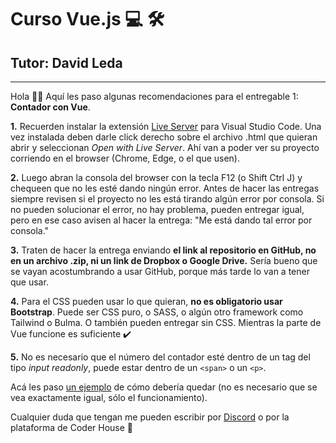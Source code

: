 <base target="_blank">

# Curso Vue.js 💻️ 🛠️
## Tutor: David Leda

---

Hola 🙋‍♂️️ Aquí les paso algunas recomendaciones para el entregable 1: __Contador con Vue__.

__1.__ Recuerden instalar la extensión [Live Server](https://marketplace.visualstudio.com/items?itemName=ritwickdey.LiveServer) para Visual Studio Code. Una vez instalada deben darle click derecho sobre el archivo .html que quieran abrir y seleccionan _Open with Live Server_. Ahí van a poder ver su proyecto corriendo en el browser (Chrome, Edge, o el que usen).

__2.__ Luego abran la consola del browser con la tecla F12 (o Shift Ctrl J) y chequeen que no les esté dando ningún error. Antes de hacer las entregas siempre revisen si el proyecto no les está tirando algún error por consola. Si no pueden solucionar el error, no hay problema, pueden entregar igual, pero en ese caso avisen al hacer la entrega: "Me está dando tal error por consola."

__3.__ Traten de hacer la entrega enviando __el link al repositorio en GitHub, no en un archivo .zip, ni un link de Dropbox o Google Drive.__ Sería bueno que se vayan acostumbrando a usar GitHub, porque más tarde lo van a tener que usar.

__4.__ Para el CSS pueden usar lo que quieran, __no es obligatorio usar Bootstrap__. Puede ser CSS puro, o SASS, o algún otro framework como Tailwind o Bulma. O también pueden entregar sin CSS. Mientras la parte de Vue funcione es suficiente ✔️

__5.__ No es necesario que el número del contador esté dentro de un tag del tipo _input readonly_, puede estar dentro de un `<span>` o un `<p>`. 

Acá les paso [un ejemplo](https://dav-leda.github.io/vue3-ts-counter/) de cómo debería quedar (no es necesario que se vea exactamente igual, sólo el funcionamiento).

Cualquier duda que tengan me pueden escribir por [Discord](https://discord.gg/nY6xWbDm) o por la plataforma de Coder House 💬️